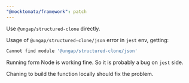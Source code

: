 ```yaml
---
"@mocktomata/framework": patch
---
```


Use `@ungap/structured-clone` directly.

Usage of `@ungap/structured-clone/json` error in `jest` env,
getting:

```sh
Cannot find module '@ungap/structured-clone/json'
```

Running form Node is working fine.
So it is probably a bug on `jest` side.

Chaning to build the function locally should fix the problem.

